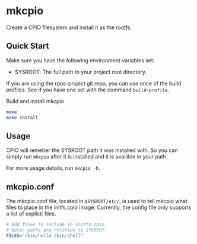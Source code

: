# mkcpio

Create a CPIO filesystem and install it as the rootfs.

## Quick Start

Make sure you have the following environment variables set:

- SYSROOT: The full path to your project root directory.

If you are using the rpos-project git repo, you can use once of the build
profiles. See if you have one set with the command `build-profile`.

Build and install mkcpio

```bash
make
make install
```

## Usage

CPIO will remeber the SYSROOT path it was installed with. So you can simply run
`mkcpio` after it is installed and it is availible in your path.

For more usage details, run `mkcpio -h`.

## mkcpio.conf

The mkcpio.conf file, located in `$SYSROOT/etc/`, is used to tell mkcpio what
files to place in the initfs.cpio image. Currently, the config file only
supports a list of explicit files.

```bash
# Add files to include in initfs.cpio
# Note: paths are relative to SYSROOT
FILES="/bin/hello /bin/shell"
```
